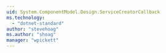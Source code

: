 ```yaml
---
uid: System.ComponentModel.Design.ServiceCreatorCallback
ms.technology: 
  - "dotnet-standard"
author: "stevehoag"
ms.author: "shoag"
manager: "wpickett"
---
```

